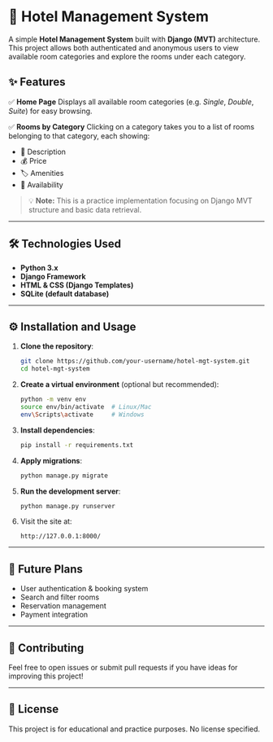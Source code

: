 # 🏨 Hotel Management System 

A simple **Hotel Management System** built with **Django (MVT)** architecture. This project allows both authenticated and anonymous users to view available room categories and explore the rooms under each category.

## ✨ Features

✅ **Home Page**
Displays all available room categories (e.g. *Single*, *Double*, *Suite*) for easy browsing.

✅ **Rooms by Category**
Clicking on a category takes you to a list of rooms belonging to that category, each showing:

* 📜 Description
* 💰 Price
* 🏷 Amenities
* 📆 Availability

> 💡 **Note:** This is a practice implementation focusing on Django MVT structure and basic data retrieval.

---

## 🛠️ Technologies Used

* **Python 3.x**
* **Django Framework**
* **HTML & CSS (Django Templates)**
* **SQLite (default database)**

---

## ⚙️ Installation and Usage

1. **Clone the repository**:

   ```bash
   git clone https://github.com/your-username/hotel-mgt-system.git
   cd hotel-mgt-system
   ```

2. **Create a virtual environment** (optional but recommended):

   ```bash
   python -m venv env
   source env/bin/activate  # Linux/Mac
   env\Scripts\activate     # Windows
   ```

3. **Install dependencies**:

   ```bash
   pip install -r requirements.txt
   ```

4. **Apply migrations**:

   ```bash
   python manage.py migrate
   ```

5. **Run the development server**:

   ```bash
   python manage.py runserver
   ```

6. Visit the site at:

   ```
   http://127.0.0.1:8000/
   ```


---

## 🎯 Future Plans

* User authentication & booking system
* Search and filter rooms
* Reservation management
* Payment integration

---

## 🤝 Contributing

Feel free to open issues or submit pull requests if you have ideas for improving this project!

---

## 📜 License

This project is for educational and practice purposes. No license specified.
